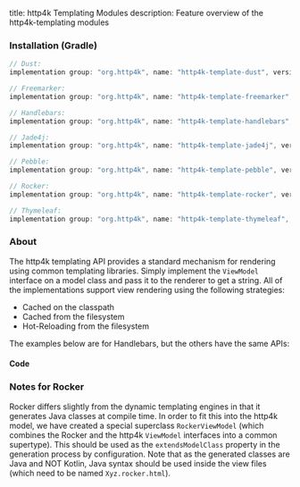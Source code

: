 title: http4k Templating Modules
description: Feature overview of the http4k-templating modules

### Installation (Gradle)

```groovy
// Dust: 
implementation group: "org.http4k", name: "http4k-template-dust", version: "4.40.0.0"

// Freemarker: 
implementation group: "org.http4k", name: "http4k-template-freemarker", version: "4.40.0.0"

// Handlebars: 
implementation group: "org.http4k", name: "http4k-template-handlebars", version: "4.40.0.0"

// Jade4j: 
implementation group: "org.http4k", name: "http4k-template-jade4j", version: "4.40.0.0"

// Pebble: 
implementation group: "org.http4k", name: "http4k-template-pebble", version: "4.40.0.0"

// Rocker: 
implementation group: "org.http4k", name: "http4k-template-rocker", version: "4.40.0.0"

// Thymeleaf: 
implementation group: "org.http4k", name: "http4k-template-thymeleaf", version: "4.40.0.0"
```

### About
The http4k templating API provides a standard mechanism for rendering using common templating libraries. Simply implement the `ViewModel` interface on a model class and pass it to the renderer to get a string. All of the implementations support view rendering using the following strategies:

* Cached on the classpath
* Cached from the filesystem
* Hot-Reloading from the filesystem

The examples below are for Handlebars, but the others have the same APIs:

#### Code  [<img class="octocat"/>](https://github.com/http4k/http4k/blob/master/src/docs/guide/reference/templating/example.kt)

<script src="https://gist-it.appspot.com/https://github.com/http4k/http4k/blob/master/src/docs/guide/reference/templating/example.kt"></script>

### Notes for Rocker
Rocker differs slightly from the dynamic templating engines in that it generates Java classes at compile time. In order to fit this into the http4k model, we have created a special superclass `RockerViewModel` (which combines the Rocker and the http4k `ViewModel` interfaces into a common supertype). This should be used as the `extendsModelClass` property in the generation process by configuration. Note that as the generated classes are Java and NOT Kotlin, Java syntax should be used inside the view files (which need to be named `Xyz.rocker.html`).

[http4k]: https://http4k.org

